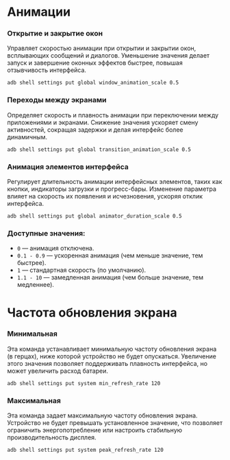 # Анимации

### Открытие и закрытие окон  
Управляет скоростью анимации при открытии и закрытии окон, всплывающих сообщений и диалогов. Уменьшение значения делает запуск и завершение оконных эффектов быстрее, повышая отзывчивость интерфейса.  
```
adb shell settings put global window_animation_scale 0.5
```

### Переходы между экранами  
Определяет скорость и плавность анимации при переключении между приложениями и экранами. Снижение значения ускоряет смену активностей, сокращая задержки и делая интерфейс более динамичным.  
```
adb shell settings put global transition_animation_scale 0.5
```

### Анимация элементов интерфейса  
Регулирует длительность анимации интерфейсных элементов, таких как кнопки, индикаторы загрузки и прогресс-бары. Изменение параметра влияет на скорость их появления и исчезновения, ускоряя отклик интерфейса.  
```
adb shell settings put global animator_duration_scale 0.5
```

### **Доступные значения:**
- `0` — анимация отключена.
- `0.1 - 0.9` — ускоренная анимация (чем меньше значение, тем быстрее).
- `1` — стандартная скорость (по умолчанию).
- `1.1 - 10` — замедленная анимация (чем больше значение, тем медленнее).

# Частота обновления экрана

### Минимальная
Эта команда устанавливает минимальную частоту обновления экрана (в герцах), ниже которой устройство не будет опускаться. Увеличение этого значения позволяет поддерживать плавность интерфейса, но может увеличить расход батареи.

```
adb shell settings put system min_refresh_rate 120
```

### Максимальная
Эта команда задает максимальную частоту обновления экрана. Устройство не будет превышать установленное значение, что позволяет ограничить энергопотребление или настроить стабильную производительность дисплея.

```
adb shell settings put system peak_refresh_rate 120
```

